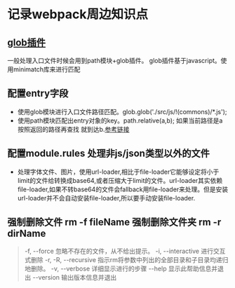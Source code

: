 # 记录webpack周边知识点
## [glob插件](https://github.com/isaacs/node-glob)
一般处理入口文件时候会用到path模块+glob插件。
glob插件基于javascript。使用minimatch库来进行匹配
## 配置entry字段
* 使用glob模块进行入口文件路径匹配。glob.glob('./src/js/!(commons)/*.js');
* 使用path模块匹配出entry对象的key。path.relative(a,b); 如果当前路径是a 按照返回的路径再查找 就到达b.[参考链接](http://javascript.ruanyifeng.com/nodejs/path.html#toc3)
## 配置module.rules 处理非js/json类型以外的文件
* 处理字体文件、图片，使用url-loader,相比于file-loader它能够设定将小于limit的文件给转换成base64,或者压缩大于limit的文件。url-loader其实依赖file-loader,如果不转base64的文件会fallback用file-loader来处理。但是安装url-loader并不会自动安装file-loader,所以要手动安装file-loader.
## 强制删除文件 rm -f fileName   强制删除文件夹 rm -r dirName
> -f, --force    忽略不存在的文件，从不给出提示。
> -i, --interactive 进行交互式删除
> -r, -R, --recursive   指示rm将参数中列出的全部目录和子目录均递归地删除。
> -v, --verbose    详细显示进行的步骤
> --help     显示此帮助信息并退出
> --version  输出版本信息并退出


